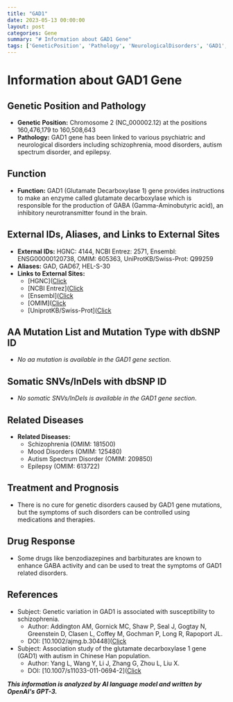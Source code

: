 ```yaml
---
title: "GAD1"
date: 2023-05-13 00:00:00
layout: post
categories: Gene
summary: "# Information about GAD1 Gene"
tags: ['GeneticPosition', 'Pathology', 'NeurologicalDisorders', 'GAD1', 'GABA', 'Schizophrenia', 'DrugResponse', 'AutismSpectrumDisorder']
---
```


# Information about GAD1 Gene

## Genetic Position and Pathology 
- **Genetic Position:** Chromosome 2 (NC_000002.12) at the positions 160,476,179 to 160,508,643
- **Pathology:** GAD1 gene has been linked to various psychiatric and neurological disorders including schizophrenia, mood disorders, autism spectrum disorder, and epilepsy.

## Function
- **Function:** GAD1 (Glutamate Decarboxylase 1) gene provides instructions to make an enzyme called glutamate decarboxylase which is responsible for the production of GABA (Gamma-Aminobutyric acid), an inhibitory neurotransmitter found in the brain.

## External IDs, Aliases, and Links to External Sites
- **External IDs:** HGNC: 4144, NCBI Entrez: 2571, Ensembl: ENSG00000120738, OMIM: 605363, UniProtKB/Swiss-Prot: Q99259
- **Aliases:** GAD, GAD67, HEL-S-30
- **Links to External Sites:**
    - [HGNC]([Click](https://www.genenames.org/data/gene-symbol-report/#!/hgnc_id/HGNC:4144)
    - [NCBI Entrez]([Click](https://www.ncbi.nlm.nih.gov/gene/2571)
    - [Ensembl]([Click](https://www.ensembl.org/Homo_sapiens/Gene/Summary?g=ENSG00000120738;r=2:160476179-160508643)
    - [OMIM]([Click](https://www.omim.org/entry/605363)
    - [UniprotKB/Swiss-Prot]([Click](https://www.uniprot.org/uniprot/Q99259)

## AA Mutation List and Mutation Type with dbSNP ID
- *No aa mutation is available in the GAD1 gene section*.

## Somatic SNVs/InDels with dbSNP ID
- *No somatic SNVs/InDels is available in the GAD1 gene section*.

## Related Diseases
- **Related Diseases:** 
    - Schizophrenia (OMIM: 181500)
    - Mood Disorders (OMIM: 125480)
    - Autism Spectrum Disorder (OMIM: 209850)
    - Epilepsy (OMIM: 613722)

## Treatment and Prognosis
- There is no cure for genetic disorders caused by GAD1 gene mutations, but the symptoms of such disorders can be controlled using medications and therapies.

## Drug Response
- Some drugs like benzodiazepines and barbiturates are known to enhance GABA activity and can be used to treat the symptoms of GAD1 related disorders.

## References
- Subject: Genetic variation in GAD1 is associated with susceptibility to schizophrenia.
  - Author: Addington AM, Gornick MC, Shaw P, Seal J, Gogtay N, Greenstein D, Clasen L, Coffey M, Gochman P, Long R, Rapoport JL.
  - DOI: [10.1002/ajmg.b.30448]([Click](https://doi.org/10.1002/ajmg.b.30448)
- Subject: Association study of the glutamate decarboxylase 1 gene (GAD1) with autism in Chinese Han population.
  - Author: Yang L, Wang Y, Li J, Zhang G, Zhou L, Liu X.
  - DOI: [10.1007/s11033-011-0694-2]([Click](https://doi.org/10.1007/s11033-011-0694-2)

**_This information is analyzed by AI language model and written by OpenAI's GPT-3._**